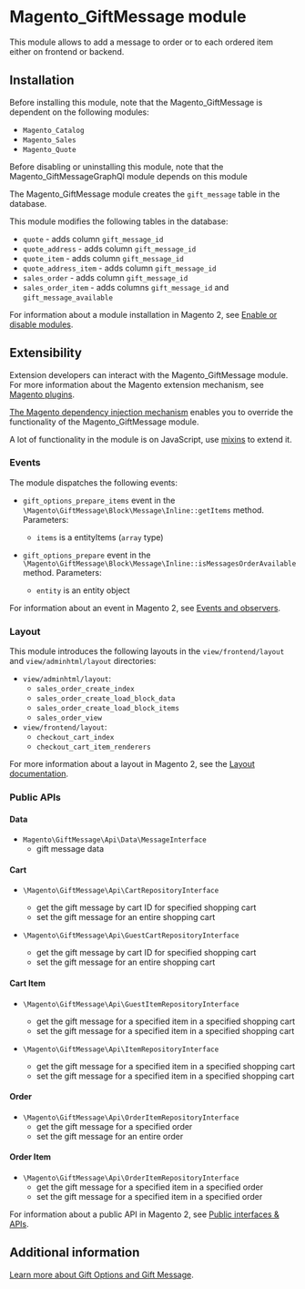 # Magento_GiftMessage module

This module allows to add a message to order or to each ordered item either on frontend or backend.

## Installation

Before installing this module, note that the Magento_GiftMessage is dependent on the following modules:

- `Magento_Catalog`
- `Magento_Sales`
- `Magento_Quote`

Before disabling or uninstalling this module, note that the Magento_GiftMessageGraphQl module depends on this module

The Magento_GiftMessage module creates the `gift_message` table in the database.

This module modifies the following tables in the database:

- `quote` - adds column `gift_message_id`
- `quote_address` - adds column `gift_message_id`
- `quote_item` - adds column `gift_message_id`
- `quote_address_item` - adds column `gift_message_id`
- `sales_order` - adds column `gift_message_id`
- `sales_order_item` - adds columns `gift_message_id` and `gift_message_available`

For information about a module installation in Magento 2, see [Enable or disable modules](https://experienceleague.adobe.com/docs/commerce-operations/installation-guide/tutorials/manage-modules.html).

## Extensibility

Extension developers can interact with the Magento_GiftMessage module. For more information about the Magento extension mechanism, see [Magento plugins](https://developer.adobe.com/commerce/php/development/components/plugins/).

[The Magento dependency injection mechanism](https://developer.adobe.com/commerce/php/development/components/dependency-injection/) enables you to override the functionality of the Magento_GiftMessage module.

A lot of functionality in the module is on JavaScript, use [mixins](https://developer.adobe.com/commerce/frontend-core/javascript/mixins/) to extend it.

### Events

The module dispatches the following events:
- `gift_options_prepare_items` event in the `\Magento\GiftMessage\Block\Message\Inline::getItems` method. Parameters:
    - `items` is a entityItems (`array` type)

- `gift_options_prepare` event in the `\Magento\GiftMessage\Block\Message\Inline::isMessagesOrderAvailable` method. Parameters:
    - `entity` is an entity object

For information about an event in Magento 2, see [Events and observers](http://devdocs.magento.com/guides/v2.4/extension-dev-guide/events-and-observers.html#events).

### Layout

This module introduces the following layouts in the `view/frontend/layout` and `view/adminhtml/layout` directories:
- `view/adminhtml/layout`:
    - `sales_order_create_index`
    - `sales_order_create_load_block_data`
    - `sales_order_create_load_block_items`
    - `sales_order_view`
- `view/frontend/layout`:
    - `checkout_cart_index`
    - `checkout_cart_item_renderers`

For more information about a layout in Magento 2, see the [Layout documentation](https://developer.adobe.com/commerce/frontend-core/guide/layouts/).

### Public APIs

#### Data

- `Magento\GiftMessage\Api\Data\MessageInterface`
    - gift message data

#### Cart

- `\Magento\GiftMessage\Api\CartRepositoryInterface`
    - get the gift message by cart ID for specified shopping cart
    - set the gift message for an entire shopping cart
    
- `\Magento\GiftMessage\Api\GuestCartRepositoryInterface`
    - get the gift message by cart ID for specified shopping cart
    - set the gift message for an entire shopping cart
    
#### Cart Item

- `\Magento\GiftMessage\Api\GuestItemRepositoryInterface`
    - get the gift message for a specified item in a specified shopping cart
    - set the gift message for a specified item in a specified shopping cart

- `\Magento\GiftMessage\Api\ItemRepositoryInterface`
    - get the gift message for a specified item in a specified shopping cart
    - set the gift message for a specified item in a specified shopping cart
    
#### Order

- `\Magento\GiftMessage\Api\OrderItemRepositoryInterface`
    - get the gift message for a specified order
    - set the gift message for an entire order

#### Order Item

- `\Magento\GiftMessage\Api\OrderItemRepositoryInterface`
    - get the gift message for a specified item in a specified order
    - set the gift message for a specified item in a specified order
    
For information about a public API in Magento 2, see [Public interfaces & APIs](http://devdocs.magento.com/guides/v2.4/extension-dev-guide/api-concepts.html).

## Additional information

[Learn more about Gift Options and Gift Message](https://docs.magento.com/user-guide/sales/gift-options.html).
